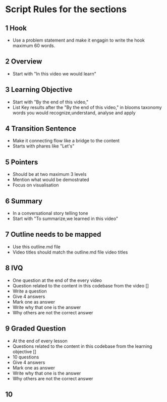 # Script Rules for the sections

## 1 Hook 
- Use a problem statement and make it engagin to write the hook maximum 60 words.

## 2 Overview
- Start with  "In this video we would learn"

## 3 Learning Objective
- Start with "By the end of this video," 
- List Key results after the "By the end of this video," in blooms taxonomy words you would recognize,understand, analyse and apply
  
## 4 Transition Sentence
- Make it connecting flow like a bridge to the content 
- Starts with phares like "Let's"

## 5 Pointers 
- Should be at two maximum 3 levels
- Mention what would be demostrated
- Focus on visualisation 

## 6 Summary 
- In a conversational story telling tone 
- Start with "To summarize,we learned in this video"
  
## 7 Outline needs to be mapped 
- Use this outline.md file 
- Video titles should match the outline.md file video titles 
  
## 8 IVQ
- One question at the end of the every video 
- Question related to the content in this codebase from the video []
- Write a question
- Give 4 answers
- Mark one as answer
- Write why that one is the answer
- Why others are not the correct answer

## 9 Graded Question 
- At the end of every lesson 
- Questions related to the content in this codebase from the learning objective []
- 10 questions 
- Give 4 answers
- Mark one as answer
- Write why that one is the answer
- Why others are not the correct answer
  
## 10
